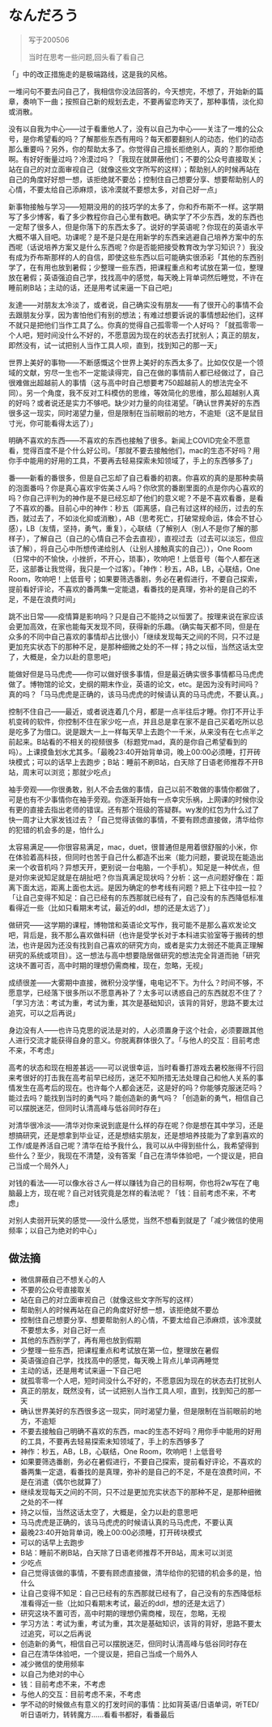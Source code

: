 # なんだろう

> 写于200506
>
> 当时在思考一些问题,回头看了看自己

「」中的改正措施走的是极端路线，这是我的风格。

一堆问句不要去问自己了，我相信你没法回答的，今天想完，不想了，开始新的篇章，奏响下一曲；按照自己新的规划去走，不要再留恋昨天了，那种事情，淡化抑或消散。

没有以自我为中心——过于看重他人了，没有以自己为中心——关注了一堆的公众号，是你希望看的吗？了解那些东西有用吗？每天都要翻别人的动态，他们的动态那么重要吗？另外，你的帮助太多了。你觉得自己擅长拒绝别人，真的？那你拒绝啊。有好好衡量过吗？冷漠过吗？「我现在就屏蔽他们；不要的公众号直接取关；站在自己的对立面审视自己（就像这些文字所写的这样）；帮助别人的时候再站在自己的角度好好想一想，该拒绝就不要怂；控制住自己想要分享、想要帮助别人的心情，不要太给自己添麻烦，该冷漠就不要想太多，对自己好一点」

新事物接触与学习——短期没用的的技巧学的太多了，你和乔布斯不一样。这学期写了多少博客，看了多少教程你自己心里有数吧。确实学了不少东西，发的东西也一定帮了很多人，但是你落下的东西太多了。说好的学英语呢？你现在的英语水平大概不堪入目吧。功课呢？是不是只是在用新学的东西来逃避自己培养方案中的东西呢（话说培养方案又是什么东西呢？你是否能把接受教育改为学习知识？）我没有成为乔布斯那样的人的自信，即使这些东西以后可能确实很添彩「其他的东西别学了，在有用也放到暑假；少整理一些东西，把课程重点和考试放在第一位，整理放在暑假；英语强迫自己学，找找高中的感觉，每天晚上背单词然后睡觉，不许在睡前刷B站；主动的话，还是用考试来逼一下自己吧」

友達——对朋友太冷淡了，或者说，自己确实没有朋友——有了很开心的事情不会去跟朋友分享，因为害怕他们有别的想法；有难过想要诉说的事情想起他们，这样不就只是把他们当作工具了么。你真的觉得自己孤零零一个人好吗？「就孤零零一个人吧，短时间没什么不好的，不愿意因为现在的状态去打扰别人；真正的朋友，即然没有，试一试把别人当作工具人呗，直到，找到知己的那一天」

世界上美好的事物——不断感慨这个世界上美好的东西太多了。比如仅仅是一个领域的文献，穷尽一生也不一定能读得完，自己在做的事情前人都已经做过了，自己很难做出超越前人的事情（这与高中时自己想要考750超越前人的想法完全不同）。另一个角度，我不反对工科模仿的思维，等效简化的思维，那么超越别人真的好吗？或者说还是实力不够吧。缺少对力量的向往渴望。「确认世界美好的东西很多这一现实，同时渴望力量，但是限制在当前眼前的地方，不逾矩（这不是鼠目寸光，你可能看得太远了）」

明确不喜欢的东西——不喜欢的东西也接触了很多。新闻上COVID完全不愿意看，觉得百度不是个什么好公司。「那就不要去接触他们，mac的生态不好吗？用你手中能用的好用的工具，不要再去轻易探索未知领域了，手上的东西够多了」

番——新看的番很多，但是自己忘却了自己看番的初衷。你喜欢的真的是那种卖萌的泡面番吗？你是真心喜欢宇佐美さん吗？你欣赏的番剧里面的点是你内心喜欢的吗？你自己评判为的神作是不是已经忘却了他们的意义呢？不是不喜欢看番，是看了不喜欢的番。目前心中的神作：秒五（距离感，自己有过这样的经历，过去的东西，就过去了，不如淡化抑或消散），AB（思考死亡，打破常规命运，体会不甘心感），LB（友情，坚持，勇气，重复），心联结（了解别人（别人不是你了解的那样子），了解自己（自己的心情自己不会去直视），直视过去（过去可以淡忘，但应该了解），将自己心中所想传递给别人（让别人接触真实的自己）），One Room（日常中的不愉快，小挫折，不开心，琐事），吹响吧！上低音号（每个人都在迷茫，这部番让我觉得，我只是一个过客）。「神作：秒五，AB，LB，心联结，One Room，吹响吧！上低音号；如果要筛选番剧，务必在暑假进行，不要自己探索，提前看好评论，不喜欢的番两集一定能退，看番找的是真理，弥补的是自己的不足，不是在浪费时间」

跳不出日常——疫情算是影响吗？只是自己不能持之以恒罢了。按理来说在家应该会更加高效，在家也能每天发现不同，获得新的乐趣。（确实每天都不同，但是在众多的不同中自己喜欢的事情却占比很小）「继续发现每天之间的不同，只不过是更加充实状态下的那种不足，是那种细微之处的不一样；持之以恒，当然这话太空了，大概是，全力以赴的意思吧」

能做好但是马马虎虎——你可以做好很多事情，但是最近确实很多事情都马马虎虎做了。博物馆的论文，史纲的期末作业，英语的论文，etc。是因为没有时间吗？真的吗？「马马虎虎是正确的，该马马虎虎的时候请认真的马马虎虎，不要认真。」

控制不住自己——最近，或者说连着几个月，都是一点半往后才睡。你打不开让手机变砖的软件，你控制不住在家少吃一点，并且总是拿在家不是自己买着吃所以总是吃多了为借口。说是跟大一上一样每天早上去跑个一千米，从来没有在七点半之前起来。B站看的不相关的视频很多（标题党mad，真的是你自己希望看到的吗）。上课摸鱼划水尤其多。「最晚23:40开始背单词，晚上00:00必须睡，打开砖块模式；可以的话早上去跑步；B站：睡前不刷B站，白天除了日语老师推荐不开B站，周末可以浏览；那就少吃点」

袖手旁观——你很勇敢，别人不会去做的事情，自己以前不敢做的事情你都做了，可是也有不少事情你在袖手旁观。你逐渐开始有一点幸灾乐祸，上网课的时候你没有更的直接去指出老师的错误。还有那个班级的答疑群。wy发的红包为什么过了快一周才让大家发钱过去？「自己觉得该做的事情，不要有顾虑直接做，清华给你的犯错的机会多的是，怕什么」

太容易满足——你很容易满足，mac，duet，很普通但是用着很舒服的小米，你在体验着高科技，但同时也苦于自己什么都造不出来（能力问题，要说现在能造出来一个收音机吗？异想天开，更别说一台电脑，一个手机）。知足是一种优点，但是对你来说知足就是在胡扯吧？你当真满足现状吗？分析：这一点问题好像在：距离下面太远，距离上面也太远。是因为确定的参考线有问题？把上下往中拉一拉？「让自己变得不知足：自己已经有的东西那就已经有了，自己没有的东西降低标准看得近一些（比如只看期末考试，最近的ddl，想的还是太远了）」

做研究——这学期的课程，博物馆和英语论文写作，我可能不是那么喜欢发论文吧，背后是，我不那么喜欢做科研（也许是受学长对于本科进实验室等于搬砖的想法，也许是因为还没有找到自己喜欢的研究方向，或者是实力太弱还不能真正理解研究的系统或项目）。这一想法与高中想要隐居做研究的想法完全背道而驰「研究这块不置可否，高中时期的理想仍需商榷，现在，忽略，无视」

成绩很差——大雾期中直接，微积分没学懂，电电记不下。为什么？时间不够，不愿意学，已经落下很多所以不愿意再补了？太多可以诱惑自己的东西就忍不住了？「学习方法：考试为重，考试为重，其次是基础知识，该背的背好，思路不要太过追究，可以之后再说」

身边没有人——也许马克思的说法是对的，人必须置身于这个社会，必须要跟其他人进行交流才能获得自身的意义。你脱离群体很久了。「与他人的交互：目前考虑不来，不考虑」

高考的状态和现在相差甚远——可以说很幸运，当时看番打游戏去暑校胀得不行回来考很好的打击我在高考前早已经历，迷茫不知所措无法处理自己和他人关系的事情发生在高考后的现在。也许每个人都会迷茫，这是好的吗？你能够克服迷茫吗？能过去吗？能找到当时的勇气吗？能创造新的勇气吗？「创造新的勇气，相信自己可以摆脱迷茫，但同时认清高峰与低谷同时存在」

对清华很冷淡——清华对你来说到底是什么样的存在呢？你是想在其中学习，还是想搞研究，还是想拿到毕业证，还是想结实朋友，还是想培养技能为了拿到喜欢的工作/或是养活自己呢？清华在给予我什么，我可以从中得到些什么，我希望得到些什么？至少，我现在不清楚，没有答案「自己在清华体验吧，一个提议是，把自己当成一个局外人」

对钱的看法——可以像水谷さん一样以赚钱为自己的目标啊，你也将2w写在了电脑最上方，现在呢？自己对钱究竟是怎样的看法呢？「钱：目前考虑不来，不考虑」

对别人卖弱开玩笑的感觉——没什么感觉，当然不想看到就是了「减少微信的使用频率；以自己为绝对的中心」

## 做法摘

- 微信屏蔽自己不想关心的人
- 不要的公众号直接取关
- 站在自己的对立面审视自己（就像这些文字所写的这样）
- 帮助别人的时候再站在自己的角度好好想一想，该拒绝就不要怂
- 控制住自己想要分享、想要帮助别人的心情，不要太给自己添麻烦，该冷漠就不要想太多，对自己好一点
- 其他的东西别学了，再有用也放到假期
- 少整理一些东西，把课程重点和考试放在第一位，整理放在暑假
- 英语强迫自己学，找找高中的感觉，每天晚上背点儿单词再睡觉
- 主动的话，还是用考试来逼一下自己吧
- 就孤零零一个人吧，短时间没什么不好的，不愿意因为现在的状态去打扰别人
- 真正的朋友，既然没有，试一试把别人当作工具人呗，直到，找到知己的那一天
- 确认世界美好的东西很多这一现实，同时渴望力量，但是限制在当前眼前的地方，不逾矩
- 不要去接触自己明确不喜欢的东西，mac的生态不好吗？用你手中能用的好用的工具，不要再去轻易探索未知领域了，手上的东西够多了
- 神作：秒五，AB，LB，心联结，One Room，吹响吧！上低音号
- 如果要筛选番剧，务必在暑假进行，不要自己探索，提前看好评论，不喜欢的番两集一定退，看番找的是真理，弥补的是自己的不足，不是在浪费时间，不是在消遣（偶尔也就算了）
- 继续发现每天之间的不同，只不过是更加充实状态下的那种不足，是那种细微之处的不一样
- 持之以恒，当然这话太空了，大概是，全力以赴的意思吧
- 马马虎虎是正确的，该马马虎虎的时候请认真的马马虎虎，不要认真
- 最晚23:40开始背单词，晚上00:00必须睡，打开砖块模式
- 可以的话早上去跑步
- B站：睡前不刷B站，白天除了日语老师推荐不开B站，周末可以浏览
- 少吃点
- 自己觉得该做的事情，不要有顾虑直接做，清华给你的犯错的机会多的是，怕什么
- 让自己变得不知足：自己已经有的东西那就已经有了，自己没有的东西降低标准看得近一些（比如只看期末考试，最近的ddl，想的还是太远了）
- 研究这块不置可否，高中时期的理想仍需商榷，现在，忽略，无视
- 学习方法：考试为重，考试为重，其次是基础知识，该背的背好，思路不要太过追究，可以之后再说
- 创造新的勇气，相信自己可以摆脱迷茫，但同时认清高峰与低谷同时存在
- 自己在清华体验吧，一个提议是，把自己当成一个局外人
- 减少微信的使用频率
- 以自己为绝对的中心
- 钱：目前考虑不来，不考虑
- 与他人的交互：目前考虑不来，不考虑
- 学不动的时候做点有意义的打发时间的事情：比如背英语/日语单词，听TED/听日语听力，转转魔方……看看书都好，看番最后
